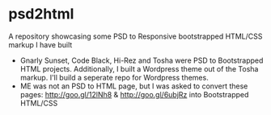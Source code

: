 # psd2html
A repository showcasing some PSD to Responsive bootstrapped HTML/CSS markup I have built

- Gnarly Sunset, Code Black, Hi-Rez and Tosha were PSD to Bootstrapped HTML projects. Additionally, I built a Wordpress theme out of the Tosha markup. I'll build a seperate repo for Wordpress themes.
- ME was not an PSD to HTML page, but I was asked to convert these pages: http://goo.gl/12lNh8 & http://goo.gl/6ubjRz into Bootstrapped HTML/CSS
